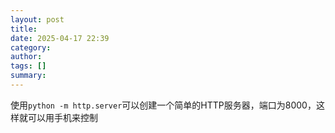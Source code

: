```yaml
---
layout: post
title: 
date: 2025-04-17 22:39
category: 
author: 
tags: []
summary: 
---
```


使用```python -m http.server```可以创建一个简单的HTTP服务器，端口为8000，这样就可以用手机来控制